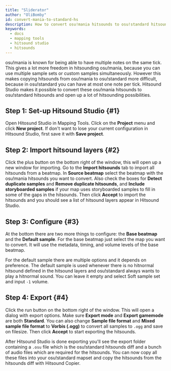 ```yaml
---
title: "Sliderator"
author: "OliBomby"
id: convert-mania-to-standard-hs
description: How to convert osu!mania hitsounds to osu!standard hitsounds with Hitsound Stduio.
keywords:
  - docs
  - mapping tools
  - hitsound studio
  - hitsounds
---
```


osu!mania is known for being able to have multiple notes on the same tick. This gives a lot more freedom in hitsounding osu!mania, because you can use multiple sample sets or custom samples simultaneously. However this makes copying hitsounds from osu!mania to osu!standard more difficult, because in osu!standard you can have at most one note per tick. Hitsound Studio makes it possible to convert these osu!mania hitsounds to osu!standard hitsounds and open up a lot of hitsounding possibilities.

## Step 1: Set-up Hitsound Studio {#1}

Open Hitosund Studio in Mapping Tools. Click on the **Project** menu and click **New project**. If don't want to lose your current configuration in Hitsound Studio, first save it with **Save project**.

## Step 2: Import hitsound layers {#2}

Click the plus button on the bottom right of the window, this will open up a new window for importing. Go to the **Import hitsounds** tab to import all hitsounds from a beatmap. In **Source beatmap** select the beatmap with the osu!mania hitsounds you want to convert. Also check the boxes for **Detect duplicate samples** and **Remove duplicate hitsounds**, and **Include storyboarded samples** if your map uses storyboarded samples to fill in some of the gaps in the hitsounds. Then click **Accept** to import the hitsounds and you should see a list of hitsound layers appear in Hitsound Studio.

## Step 3: Configure {#3}

At the bottom there are two more things to configure: the **Base beatmap** and the **Default sample**. For the base beatmap just select the map you want to convert. It will use the metadata, timing, and volume levels of the base beatmap.

For the default sample there are multiple options and it depends on preference. The default sample is used whenever there is no hitnormal hitsound defined in the hitsound layers and osu!standard always wants to play a hitnormal sound. You can leave it empty and select Soft sample set and input `-1` volume.

## Step 4: Export {#4}

Click the run button on the bottom right of the window. This will open a dialog with export options. Make sure **Export mode** and **Export gamemode** are both **Standard**. You can also change **Sample file format** and **Mixed sample file format** to **Vorbis (.ogg)** to convert all samples to `.ogg` and save on filesize. Then click **Accept** to start exporting the hitsounds.

After Hitsound Studio is done exporting you'll see the export folder containing a `.osu` file which is the osu!standard hitsounds diff and a bunch of audio files which are required for the hitsounds. You can now copy all these files into your osu!standard mapset and copy the hitsounds from the hitsounds diff with Hitsound Copier.
